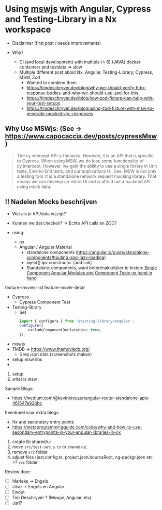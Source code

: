 # Using [mswjs](https://www.mswjs.io) with Angular, Cypress and Testing-Library in a Nx workspace

- Disclaimer (first post / needs improvements)
- Why?

  - CI (and local development) with multiple (> 6) (JAVA) docker containers and testdata => slow
  - Multiple different post about Nx, Angular, Testing-Library, Cypress, MSW, Zod
    - Wanted to combine them
    - https://timdeschryver.dev/blog/why-we-should-verify-http-response-bodies-and-why-we-should-use-zod-for-this
    - https://timdeschryver.dev/blog/how-zod-fixture-can-help-with-your-test-setups
    - https://timdeschryver.dev/blog/using-zod-fixture-with-msw-to-generate-mocked-api-responses

## Why Use MSWjs: (See -> https://www.capocaccia.dev/posts/cypressMsw)

> The cy.intercept API is fantastic. However, it is an API that is specific to Cypress. When using MSW, we do lose some functionality of cy.intercept. However, we gain the ability to use a single library in Unit tests, End-to-End tests, and our applications UI. See, MSW is not only a testing tool. It is a standalone network request mocking library. That means we can develop an entire UI and scaffold out a backend API using mock data.

## !! Nadelen Mocks beschrijven

- Wat als je API/data wijzigt?
- Kunnen we dat checken? -> Echte API calls en ZOD?

- using:
  - nx
  - Angular / Angular Material
    - standalone components (https://angular.io/guide/standalone-components#routing-and-lazy-loading)
    - inject() ipv constructor (add link)
    - Standalone-components, want beter/makkelijker te testen: [Single Component Angular Modules and Component Tests go hand in hand](https://timdeschryver.dev/blog/single-component-angular-modules-and-component-tests-go-hand-in-hand)

feature-movies-list
feature-movie-detail

- Cypress
  - Cypress Component Test
- Testing-library
  - Set
    ```ts
    import { configure } from '@testing-library/angular';
    configure({
    	excludeComponentDeclaration: true,
    });
    ```
- mswjs
- TMDB -> https://www.themoviedb.org/
  - Grep json data (screenshots maken)
- setup msw libs
-

1. setup
2. what is msw

Sample Blogs:

- https://medium.com/@kevinkreuzer/angular-router-standalone-apis-461547e92bbc

Eventueel voor extra blogs:

- Nx and secondary entry points
- https://metaprogrammingguide.com/code/why-and-how-to-use-secondary-entrypoints-in-your-angular-libraries-in-nx

1. create lib shared/ui
2. move `src/test-setup.ts` to `shared/ui`
3. remove `src` folder
4. adjust files (jest.config.ts, project.json/sourceRoot, ng-packgr.json etc =? `src` folder

Review door:

- [ ] Marieke -> Engels
- [ ] Jitse -> Engels en Angular
- [ ] Ewout
- [ ] Tim Deschryver ? (Mswjw, Angular, etc)
- [ ] Juri?
